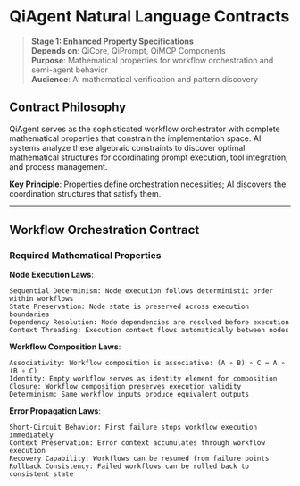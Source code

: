 # QiAgent Natural Language Contracts

> **Stage 1: Enhanced Property Specifications**  
> **Depends on**: QiCore, QiPrompt, QiMCP Components  
> **Purpose**: Mathematical properties for workflow orchestration and semi-agent behavior  
> **Audience**: AI mathematical verification and pattern discovery  

## Contract Philosophy

QiAgent serves as the sophisticated workflow orchestrator with complete mathematical properties that constrain the implementation space. AI systems analyze these algebraic constraints to discover optimal mathematical structures for coordinating prompt execution, tool integration, and process management.

**Key Principle**: Properties define orchestration necessities; AI discovers the coordination structures that satisfy them.

---

## Workflow Orchestration Contract

### Required Mathematical Properties

**Node Execution Laws**:
```
Sequential Determinism: Node execution follows deterministic order within workflows
State Preservation: Node state is preserved across execution boundaries
Dependency Resolution: Node dependencies are resolved before execution
Context Threading: Execution context flows automatically between nodes
```

**Workflow Composition Laws**:
```
Associativity: Workflow composition is associative: (A ∘ B) ∘ C = A ∘ (B ∘ C)
Identity: Empty workflow serves as identity element for composition
Closure: Workflow composition preserves execution validity
Determinism: Same workflow inputs produce equivalent outputs
```

**Error Propagation Laws**:
```
Short-Circuit Behavior: First failure stops workflow execution immediately
Context Preservation: Error context accumulates through workflow execution
Recovery Capability: Workflows can be resumed from failure points
Rollback Consistency: Failed workflows can be rolled back to consistent state
```

